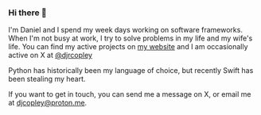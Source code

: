 ### Hi there 👋

I'm Daniel and I spend my week days working on software frameworks. When I'm not busy at work, I try to solve problems in my life and my wife's life. You can find my active projects on [my website](https://daniel.copley.dev) and I am occasionally active on X at [@djrcopley](https://twitter.com/djrcopley)

Python has historically been my language of choice, but recently Swift has been stealing my heart.

If you want to get in touch, you can send me a message on X, or email me at djcopley@proton.me.
